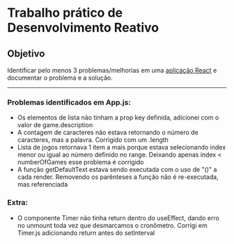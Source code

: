 # Trabalho prático de Desenvolvimento Reativo

## Objetivo
Identificar pelo menos 3 problemas/melhorias em uma [aplicação React](https://codesandbox.io/s/trabalho-pratico-rea-5ggeg?file=/src/App.js) e documentar o problema e a solução.
 
<hr>

### Problemas identificados em App.js:

- Os elementos de lista não tinham a prop key definida, adicionei com o valor de game.description
- A contagem de caracteres não estava retornando o número de caracteres, mas a palavra. Corrigido com um .length
- Lista de jogos retornava 1 item a mais porque estava selecionando index menor ou igual ao número definido no range. Deixando apenas index < numberOfGames esse problema é corrigido
- A função getDefaultText estava sendo executada com o uso de "()" a cada render. Removendo os parênteses a função não é re-executada, mas referenciada

### Extra:

- O componente Timer não tinha return dentro do useEffect, dando erro no unmount toda vez que desmarcamos o cronômetro. Corrigi em Timer.js adicionando return antes do setInterval
